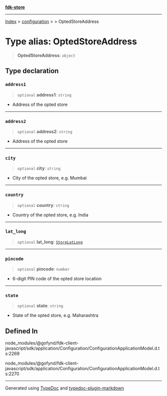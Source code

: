 [**fdk-store**](../../../README.md)
***

[Index](../../../API.md) > [configuration](../../README.md) > [<internal>](../README.md) > OptedStoreAddress

# Type alias: OptedStoreAddress

> **OptedStoreAddress**: `object`

## Type declaration

### `address1`

> `optional` **address1**: `string`

- Address of the opted store

***

### `address2`

> `optional` **address2**: `string`

- Address of the opted store

***

### `city`

> `optional` **city**: `string`

- City of the opted store, e.g. Mumbai

***

### `country`

> `optional` **country**: `string`

- Country of the opted store, e.g. India

***

### `lat_long`

> `optional` **lat\_long**: [`StoreLatLong`](type-alias.StoreLatLong.md)

***

### `pincode`

> `optional` **pincode**: `number`

- 6-digit PIN code of the opted store location

***

### `state`

> `optional` **state**: `string`

- State of the opted store, e.g. Maharashtra

## Defined In

node\_modules/@gofynd/fdk-client-javascript/sdk/application/Configuration/ConfigurationApplicationModel.d.ts:2269

node\_modules/@gofynd/fdk-client-javascript/sdk/application/Configuration/ConfigurationApplicationModel.d.ts:2270

***
Generated using [TypeDoc](https://typedoc.org/) and [typedoc-plugin-markdown](https://www.npmjs.com/package/typedoc-plugin-markdown)
